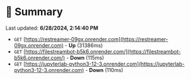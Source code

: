 # 📖 Summary
Last updated: **6/28/2024, 2:14:40 PM**

- `GET` [https://restreamer-09gx.onrender.com](https://restreamer-09gx.onrender.com) - **Up** (31386ms)
- `GET` [https://filestreambot-b5k6.onrender.com/](https://filestreambot-b5k6.onrender.com/) - **Down** (115ms)
- `GET` [https://jupyterlab-python3-12-3.onrender.com](https://jupyterlab-python3-12-3.onrender.com) - **Down** (110ms)

